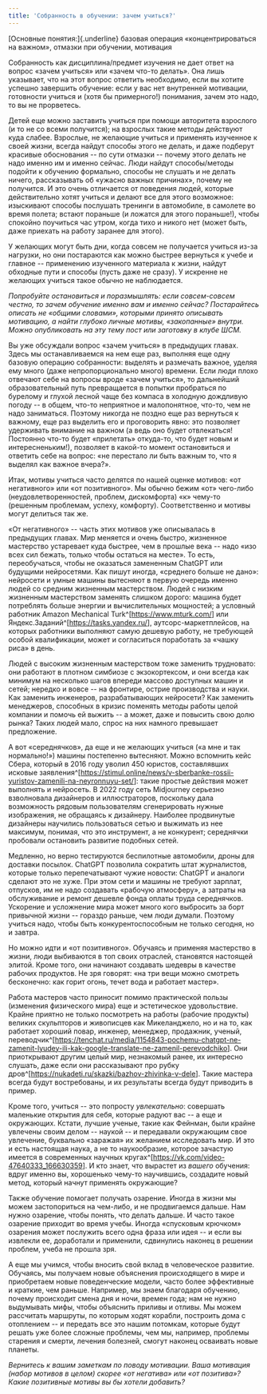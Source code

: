 ```yaml
---
title: 'Собранность в обучении: зачем учиться?'
---
```


[Основные понятия:]{.underline} базовая операция «концентрироваться на
важном», отмазки при обучении, мотивация

Собранность как дисциплина/предмет изучения не дает ответ на вопрос
«зачем учиться» или «зачем что-то делать». Она лишь указывает, что на
этот вопрос ответить необходимо, если вы хотите успешно завершить
обучение: если у вас нет внутренней мотивации, готовности учиться и
(хотя бы примерного!) понимания, зачем это надо, то вы не прорветесь.

Детей еще можно заставить учиться при помощи авторитета взрослого (и то
не со всеми получится); на взрослых такие методы действуют куда слабее.
Взрослые, не желающие учиться и применять изученное к своей жизни,
всегда найдут способы этого не делать, и даже подберут красивые
обоснования -- по сути отмазки -- почему этого делать не надо именно им
и именно сейчас. Люди найдут способы/методы подойти к обучению
формально, способы не слушать и не делать ничего, рассказывать об
«ужасно важных причинах», почему не получится. И это очень отличается от
поведения людей, которые действительно хотят учиться и делают все для
этого возможное: изыскивают способы послушать тренинги в автомобиле, в
самолете во время полета; встают пораньше (и ложатся для этого
пораньше!), чтобы спокойно поучиться час утром, когда тихо и никого нет
(может быть, даже приехать на работу заранее для этого).

У желающих могут быть дни, когда совсем не получается учиться из-за
нагрузки, но они постараются как можно быстрее вернуться к учебе и
главное -- применению изученного материала к жизни, найдут обходные пути
и способы (пусть даже не сразу). У искренне не желающих учиться такое
обычно не наблюдается.

*Попробуйте остановиться и поразмышлять: если совсем-совсем честно, то
зачем обучение именно вам и именно сейчас? Постарайтесь описать не
«общими словами», которыми принято описывать мотивацию, а найти глубоко
личные мотивы, «закопанные» внутри. Можно опубликовать на эту тему пост
или заготовку в клубе ШСМ.*

Вы уже обсуждали вопрос «зачем учиться» в предыдущих главах. Здесь мы
останавливаемся на нем еще раз, выполняя еще одну базовую операцию
собранности: выделять и размечать важное, уделяя ему много (даже
непропорционально много) времени. Если люди плохо отвечают себе на
вопросы вроде «зачем учиться», то дальнейший образовательный путь
превращается в попытки пробраться по бурелому и глухой лесной чаще без
компаса в холодную дождливую погоду -- в общем, что-то неприятное и
малопонятное, что-то, чем не надо заниматься. Поэтому никогда не поздно
еще раз вернуться к важному, еще раз выделить его и проговорить явно:
это позволяет удерживать внимание на важном (а ведь оно будет
отвлекаться! Постоянно что-то будет «прилетать» откуда-то, что будет
новым и интересненьким!), позволяет в какой-то момент остановиться и
ответить себе на вопрос: «не перестало ли быть важным то, что я выделял
как важное вчера?».

Итак, мотивы учиться часто делятся по нашей оценке мотивов: «от
негативного» или «от позитивного». Мы обычно бежим «от» чего-либо
(неудовлетворенностей, проблем, дискомфорта) «к» чему-то (решенным
проблемам, успеху, комфорту). Соответственно и мотивы могут делиться так
же.

«От негативного» -- часть этих мотивов уже описывалась в предыдущих
главах. Мир меняется и очень быстро, жизненное мастерство устаревает
куда быстрее, чем в прошлые века -- надо «изо всех сил бежать, только
чтобы остаться на месте». То есть, переобучаться, чтобы не оказаться
замененным ChatGPT или будущими нейросетями. Как пишут иногда, «среднего
больше не дано»: нейросети и умные машины вытесняют в первую очередь
именно людей со средним жизненным мастерством. Людей с низким жизненным
мастерством заменять слишком дорого: машина будет потреблять больше
энергии и вычислительных мощностей; а условный работник Amazon
Mechanical
Turk^[<https://www.mturk.com/>] или
Яндекс.Заданий^[<https://tasks.yandex.ru/>],
аутсорс-маркетплейсов, на которых работники выполняют самую дешевую
работу, не требующей особой квалификации, может и согласиться поработать
за «чашку риса» в день.

Людей с высоким жизненным мастерством тоже заменить трудновато: они
работают в плотном симбиозе с экзокортексом, и они всегда как минимум на
несколько шагов впереди массово доступных машин и сетей; нередко и вовсе
-- на фронтире, острие производства и науки. Как заменить инженеров,
разрабатывающих нейросети? Как заменить менеджеров, способных в кризис
поменять методы работы целой компании и помочь ей выжить -- а может,
даже и повысить свою долю рынка? Таких людей мало, спрос на них намного
превышает предложение.

А вот «середнячков», да еще и не желающих учиться («а мне и так
нормально!») машины постепенно вытесняют. Можно вспомнить кейс Сбера,
который в 2016 году уволил 450 юристов, составлявших исковые
заявления^[<https://stimul.online/news/v-sberbanke-rossii-yuristov-zamenili-na-neyronnuyu-set/>]:
такие простые действия может выполнять и нейросеть. В 2022 году сеть
Midjourney серьезно взволновала дизайнеров и иллюстраторов, поскольку
дала возможность рядовым пользователям сгенерировать нужные изображения,
не обращаясь к дизайнеру. Наиболее продвинутые дизайнеры научились
пользоваться сетью и выжимать из нее максимум, понимая, что это
инструмент, а не конкурент; середнячки пробовали остановить развитие
подобных сетей.

Медленно, но верно тестируются беспилотные автомобили, дроны для
доставки посылок. ChatGPT позволила сократить штат журналистов, которые
только перепечатывают чужие новости: ChatGPT и аналоги сделают это не
хуже. При этом сети и машины не требуют зарплат, отпусков, им не надо
создавать «рабочую атмосферу», а затраты на обслуживание и ремонт
дешевле фонда оплаты труда середнячков. Ускорение и усложнение мира
может много кого выбросить за борт привычной жизни -- гораздо раньше,
чем люди думали. Поэтому учиться надо, чтобы быть конкурентоспособным не
только сегодня, но и завтра.

Но можно идти и «от позитивного». Обучаясь и применяя мастерство в
жизни, люди выбиваются в топ своих отраслей, становятся настоящей
элитой. Кроме того, они начинают создавать шедевры в качестве рабочих
продуктов. Не зря говорят: «на три вещи можно смотреть бесконечно: как
горит огонь, течет вода и работает мастер».

Работа мастеров часто приносит помимо практической пользы (изменения
физического мира) еще и эстетическое удовольствие. Крайне приятно не
только посмотреть на работы (рабочие продукты) великих скульпторов и
живописцев как Микеланджело, но и на то, как работает хороший повар,
инженер, менеджер, продажник, ученый,
переводчик^[<https://tenchat.ru/media/1154843-pochemu-chatgpt-ne-zamenit-lyudey-ili-kak-google-translate-ne-zamenil-perevodchiko>].
Они приоткрывают другим целый мир, незнакомый ранее, их интересно
слушать, даже если они рассказывают про рубку
дров^[<https://nukadeti.ru/skazki/bazhov-zhivinka-v-dele>].
Такие мастера всегда будут востребованы, и их результаты всегда будут
приводить в пример.

Кроме того, учиться -- это попросту *увлекательно*: совершать маленькие
открытия для себя, которые радуют вас -- а еще и окружающих. Кстати,
лучшие ученые, такие как Фейнман, были крайне увлечены своим делом --
наукой -- и передавали окружающим свое увлечение, буквально «заражая» их
желанием исследовать мир. И это и есть настоящая наука, а не то
наукообразие, которое зачастую имеется в современных научных
кругах^[<https://vk.com/video-47640333_166630359>].
И кто знает, что вырастет из *вашего* обучения: вдруг именно вы,
хорошенько чему-то научившись, создадите новый метод, который начнут
применять окружающие?

Также обучение помогает получать озарение. Иногда в жизни мы можем
застопориться на чем-либо, и не продвигаемся дальше. Нам нужно озарение,
чтобы понять, что делать дальше. И часто такое озарение приходит во
время учебы. Иногда «спусковым крючком» озарения может послужить всего
одна фраза или идея -- и если вы извлекли ее, доработали и применили,
сдвинулись наконец в решении проблем, учеба не прошла зря.

А еще мы учимся, чтобы вносить свой вклад в человеческое развитие.
Обучаясь, мы получаем новые объяснения происходящего в мире и
приобретаем новые поведенческие модели, часто более эффективные и
краткие, чем раньше. Например, мы знаем благодаря обучению, почему
происходит смена дня и ночи, времен года; нам не нужно выдумывать мифы,
чтобы объяснить приливы и отливы. Мы можем рассчитать маршруты, по
которым ходят корабли, построить дома с отоплением -- и передать все это
нашим потомкам, которые будут решать уже более сложные проблемы, чем мы,
например, проблемы старения и смерти, лечения болезней, смогут наконец
осваивать новые планеты.

*Вернитесь к вашим заметкам по поводу мотивации. Ваша мотивация (набор
мотивов в целом) скорее «от негатива» или «от позитива»? Какие
позитивные мотивы вы бы хотели добавить?*
